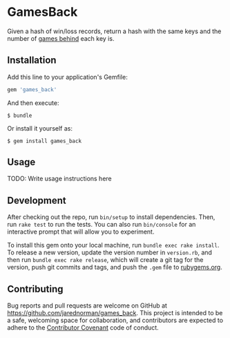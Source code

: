 # GamesBack

Given a hash of win/loss records, return a hash with the same keys and the
number of [games behind](https://en.wikipedia.org/wiki/Games_behind) each key
is.

## Installation

Add this line to your application's Gemfile:

```ruby
gem 'games_back'
```

And then execute:

    $ bundle

Or install it yourself as:

    $ gem install games_back

## Usage

TODO: Write usage instructions here

## Development

After checking out the repo, run `bin/setup` to install dependencies. Then, run
`rake test` to run the tests. You can also run `bin/console` for an interactive
prompt that will allow you to experiment.

To install this gem onto your local machine, run `bundle exec rake install`. To
release a new version, update the version number in `version.rb`, and then run
`bundle exec rake release`, which will create a git tag for the version, push
git commits and tags, and push the `.gem` file to
[rubygems.org](https://rubygems.org).

## Contributing

Bug reports and pull requests are welcome on GitHub at
https://github.com/jarednorman/games_back. This project is intended to be a
safe, welcoming space for collaboration, and contributors are expected to
adhere to the [Contributor Covenant](http://contributor-covenant.org) code of
conduct.
